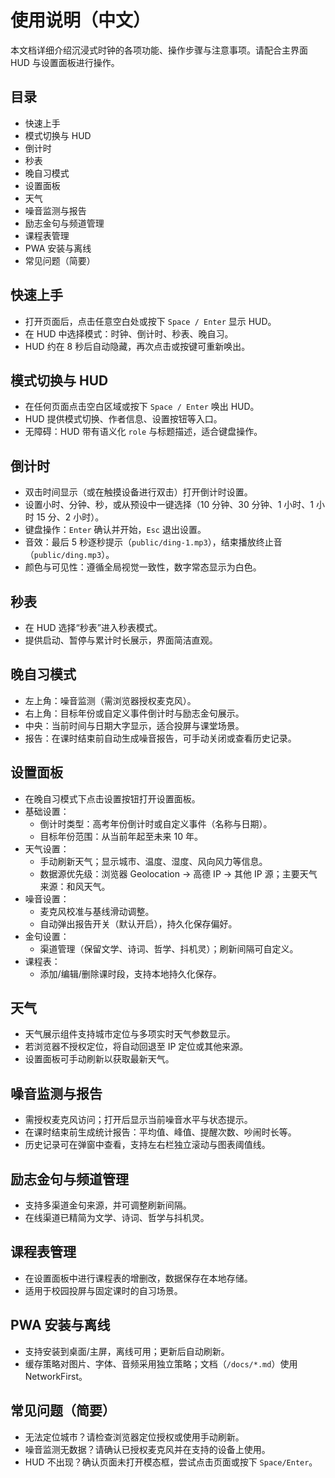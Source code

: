 # 使用说明（中文）

本文档详细介绍沉浸式时钟的各项功能、操作步骤与注意事项。请配合主界面 HUD 与设置面板进行操作。

## 目录
- 快速上手
- 模式切换与 HUD
- 倒计时
- 秒表
- 晚自习模式
- 设置面板
- 天气
- 噪音监测与报告
- 励志金句与频道管理
- 课程表管理
- PWA 安装与离线
- 常见问题（简要）

## 快速上手
- 打开页面后，点击任意空白处或按下 `Space / Enter` 显示 HUD。
- 在 HUD 中选择模式：时钟、倒计时、秒表、晚自习。
- HUD 约在 8 秒后自动隐藏，再次点击或按键可重新唤出。

## 模式切换与 HUD
- 在任何页面点击空白区域或按下 `Space / Enter` 唤出 HUD。
- HUD 提供模式切换、作者信息、设置按钮等入口。
- 无障碍：HUD 带有语义化 `role` 与标题描述，适合键盘操作。

## 倒计时
- 双击时间显示（或在触摸设备进行双击）打开倒计时设置。
- 设置小时、分钟、秒，或从预设中一键选择（10 分钟、30 分钟、1 小时、1 小时 15 分、2 小时）。
- 键盘操作：`Enter` 确认并开始，`Esc` 退出设置。
- 音效：最后 5 秒逐秒提示（`public/ding-1.mp3`），结束播放终止音（`public/ding.mp3`）。
- 颜色与可见性：遵循全局视觉一致性，数字常态显示为白色。

## 秒表
- 在 HUD 选择“秒表”进入秒表模式。
- 提供启动、暂停与累计时长展示，界面简洁直观。

## 晚自习模式
- 左上角：噪音监测（需浏览器授权麦克风）。
- 右上角：目标年份或自定义事件倒计时与励志金句展示。
- 中央：当前时间与日期大字显示，适合投屏与课堂场景。
- 报告：在课时结束前自动生成噪音报告，可手动关闭或查看历史记录。

## 设置面板
- 在晚自习模式下点击设置按钮打开设置面板。
- 基础设置：
  - 倒计时类型：高考年份倒计时或自定义事件（名称与日期）。
  - 目标年份范围：从当前年起至未来 10 年。
- 天气设置：
  - 手动刷新天气；显示城市、温度、湿度、风向风力等信息。
  - 数据源优先级：浏览器 Geolocation → 高德 IP → 其他 IP 源；主要天气来源：和风天气。
- 噪音设置：
  - 麦克风校准与基线滑动调整。
  - 自动弹出报告开关（默认开启），持久化保存偏好。
- 金句设置：
  - 渠道管理（保留文学、诗词、哲学、抖机灵）；刷新间隔可自定义。
- 课程表：
  - 添加/编辑/删除课时段，支持本地持久化保存。

## 天气
- 天气展示组件支持城市定位与多项实时天气参数显示。
- 若浏览器不授权定位，将自动回退至 IP 定位或其他来源。
- 设置面板可手动刷新以获取最新天气。

## 噪音监测与报告
- 需授权麦克风访问；打开后显示当前噪音水平与状态提示。
- 在课时结束前生成统计报告：平均值、峰值、提醒次数、吵闹时长等。
- 历史记录可在弹窗中查看，支持左右栏独立滚动与图表阈值线。

## 励志金句与频道管理
- 支持多渠道金句来源，并可调整刷新间隔。
- 在线渠道已精简为文学、诗词、哲学与抖机灵。

## 课程表管理
- 在设置面板中进行课程表的增删改，数据保存在本地存储。
- 适用于校园投屏与固定课时的自习场景。

## PWA 安装与离线
- 支持安装到桌面/主屏，离线可用；更新后自动刷新。
- 缓存策略对图片、字体、音频采用独立策略；文档（`/docs/*.md`）使用 NetworkFirst。

## 常见问题（简要）
- 无法定位城市？请检查浏览器定位授权或使用手动刷新。
- 噪音监测无数据？请确认已授权麦克风并在支持的设备上使用。
- HUD 不出现？确认页面未打开模态框，尝试点击页面或按下 `Space/Enter`。